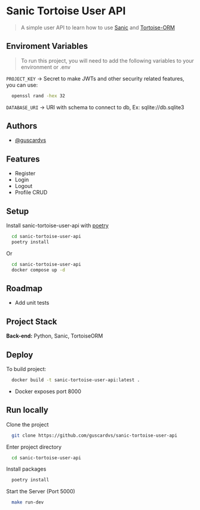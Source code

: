 # Sanic Tortoise User API

> A simple user API to learn how to use [Sanic](https://sanic.dev/en/guide/getting-started.html) and [Tortoise-ORM](https://tortoise-orm.readthedocs.io/en/latest/)


## Enviroment Variables

> To run this project, you will need to add the following
> variables to your environment or .env

`PROJECT_KEY` -> Secret to make JWTs and other security related features, you can use:

```bash
  openssl rand -hex 32
```

`DATABASE_URI` -> URI with schema to connect to db, Ex: sqlite://db.sqlite3


## Authors

- [@guscardvs](https://www.github.com/guscardvs)


## Features

- Register
- Login
- Logout
- Profile CRUD


## Setup

Install sanic-tortoise-user-api with [poetry](https://python-poetry.org)

```bash
  cd sanic-tortoise-user-api
  poetry install
```

Or

```bash
  cd sanic-tortoise-user-api
  docker compose up -d
```
## Roadmap

- Add unit tests


## Project Stack

**Back-end:** Python, Sanic, TortoiseORM


## Deploy

To build project:

```bash
  docker build -t sanic-tortoise-user-api:latest .
```

- Docker exposes port 8000

## Run locally

Clone the project

```bash
  git clone https://github.com/guscardvs/sanic-tortoise-user-api
```

Enter project directory

```bash
  cd sanic-tortoise-user-api
```

Install packages

```bash
  poetry install
```

Start the Server (Port 5000)

```bash
  make run-dev
```

